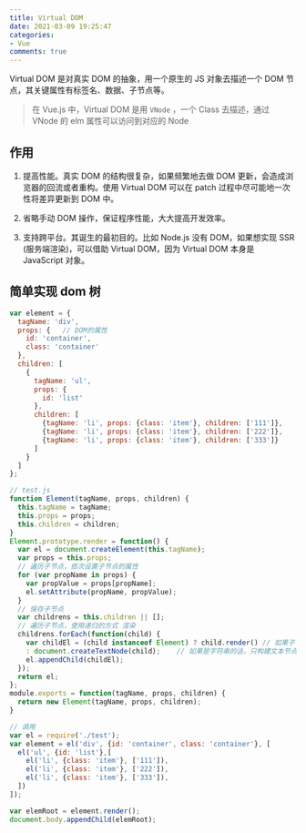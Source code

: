 ```yaml
---
title: Virtual DOM
date: 2021-03-09 19:25:47
categories:
- Vue
comments: true
---
```


Virtual DOM 是对真实 DOM 的抽象，用一个原生的 JS 对象去描述一个 DOM 节点，其关键属性有标签名、数据、子节点等。

> 在 Vue.js 中，Virtual DOM 是用 `VNode` ，一个 Class 去描述，通过 VNode 的 elm 属性可以访问到对应的 Node

<!-- more -->



## 作用

1. 提高性能。真实 DOM 的结构很复杂，如果频繁地去做 DOM 更新，会造成浏览器的回流或者重构。使用 Virtual DOM 可以在 patch 过程中尽可能地一次性将差异更新到 DOM 中。

2. 省略手动 DOM 操作，保证程序性能，大大提高开发效率。

3. 支持跨平台。其诞生的最初目的。比如 Node.js 没有 DOM，如果想实现 SSR (服务端渲染)，可以借助 Virtual DOM，因为 Virtual DOM 本身是 JavaScript 对象。

   

## 简单实现 dom 树

```js
var element = {
  tagName: 'div',
  props: {   // DOM的属性
    id: 'container',
    class: 'container'
  },
  children: [
    {
      tagName: 'ul',
      props: {
        id: 'list'
      },
      children: [
        {tagName: 'li', props: {class: 'item'}, children: ['111']},
        {tagName: 'li', props: {class: 'item'}, children: ['222']},
        {tagName: 'li', props: {class: 'item'}, children: ['333']}
      ]
    }
  ]
};

// test.js
function Element(tagName, props, children) {
  this.tagName = tagName;
  this.props = props;
  this.children = children;
}
Element.prototype.render = function() {
  var el = document.createElement(this.tagName);
  var props = this.props;
  // 遍历子节点，依次设置子节点的属性
  for (var propName in props) {
    var propValue = props[propName];
    el.setAttribute(propName, propValue);
  }
  // 保存子节点
  var childrens = this.children || [];
  // 遍历子节点，使用递归的方式 渲染
  childrens.forEach(function(child) {
    var childEl = (child instanceof Element) ? child.render() // 如果子节点也是虚拟DOM，递归构建DOM节点
    : document.createTextNode(child);    // 如果是字符串的话，只构建文本节点
    el.appendChild(childEl);
  });
  return el;
};
module.exports = function(tagName, props, children) {
  return new Element(tagName, props, children);
}

// 调用
var el = require('./test');
var element = el('div', {id: 'container', class: 'container'}, [
  el('ul', {id: 'list'},[
    el('li', {class: 'item'}, ['111']),
    el('li', {class: 'item'}, ['222']),
    el('li', {class: 'item'}, ['333']),
  ])
]);

var elemRoot = element.render();
document.body.appendChild(elemRoot);
```

